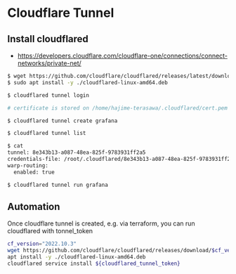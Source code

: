 # Cloudflare Tunnel


## Install cloudflared
- https://developers.cloudflare.com/cloudflare-one/connections/connect-networks/private-net/

```bash
$ wget https://github.com/cloudflare/cloudflared/releases/latest/download/cloudflared-linux-amd64.deb
$ sudo apt install -y ./cloudflared-linux-amd64.deb

$ cloudflared tunnel login

# certificate is stored on /home/hajime-terasawa/.cloudflared/cert.pem

$ cloudflared tunnel create grafana

$ cloudflared tunnel list

$ cat
tunnel: 8e343b13-a087-48ea-825f-9783931ff2a5
credentials-file: /root/.cloudflared/8e343b13-a087-48ea-825f-9783931ff2a5.json
warp-routing:
  enabled: true

$ cloudflared tunnel run grafana
```

## Automation
Once cloudflare tunnel is created, e.g. via terraform, you can run cloudflared with tonnel_token

```bash
cf_version="2022.10.3"
wget https://github.com/cloudflare/cloudflared/releases/download/$cf_version/cloudflared-linux-amd64.deb
apt install -y ./cloudflared-linux-amd64.deb
cloudflared service install ${cloudflared_tunnel_token}
```
